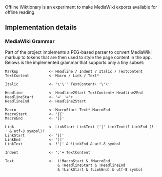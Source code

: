 Offline Wiktionary is an experiment to make MediaWiki exports available for offline reading.

## Implementation details

### MediaWiki Grammar

Part of the project implements a PEG-based parser to convert MediaWiki markup to tokens that are then used to style the
page content in the app. Belows is the implemented grammar that supports only a tiny subset:

```text
Markup              <- Headline / Indent / Italic / TextContent
TextContent         <- Macro / Link / Text*

Italic              <- '\'\'' TextContent+ '\'\''

Headline            <- Headline2Start TextContent+ Headline2End
HeadlineStart       <- '=' '='+
HeadlineEnd         <- Headline2Start

Macro               <- MacroStart Text* MacroEnd
MacroStart          <- '{{'
MacroEnd            <- '}}'

Link                <- LinkStart LinkText ('|' LinkText)? LinkEnd (! ' ' & utf-8 symbol)?
LinkStart           <- '[['
LinkEnd             <- ']]'
LinkText            <- !'|' & !LinkEnd & utf-8 symbol

Indent              <- ':'+ TextContent

Text                <-  (!MacroStart & !MacroEnd 
                        & !HeadlineStart & !HeadlineEnd 
                        & !LinkStart & !LinkEnd) & utf-8 symbol
```